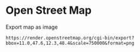 Open Street Map
===============

Export map as image

    https://render.openstreetmap.org/cgi-bin/export?bbox=11.0,47.6,12.3,48.4&scale=750000&format=png

